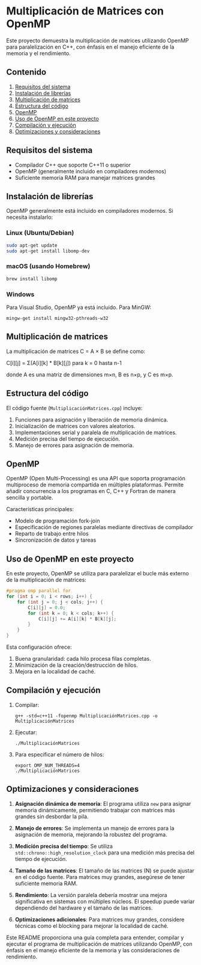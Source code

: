 # Multiplicación de Matrices con OpenMP

Este proyecto demuestra la multiplicación de matrices utilizando OpenMP para paralelización en C++, con énfasis en el manejo eficiente de la memoria y el rendimiento.

## Contenido

1. [Requisitos del sistema](#requisitos-del-sistema)
2. [Instalación de librerías](#instalación-de-librerías)
3. [Multiplicación de matrices](#multiplicación-de-matrices)
4. [Estructura del código](#estructura-del-código)
5. [OpenMP](#openmp)
6. [Uso de OpenMP en este proyecto](#uso-de-openmp-en-este-proyecto)
7. [Compilación y ejecución](#compilación-y-ejecución)
8. [Optimizaciones y consideraciones](#optimizaciones-y-consideraciones)

## Requisitos del sistema

- Compilador C++ que soporte C++11 o superior
- OpenMP (generalmente incluido en compiladores modernos)
- Suficiente memoria RAM para manejar matrices grandes

## Instalación de librerías

OpenMP generalmente está incluido en compiladores modernos. Si necesita instalarlo:

### Linux (Ubuntu/Debian)
```bash
sudo apt-get update
sudo apt-get install libomp-dev
```

### macOS (usando Homebrew)
```bash
brew install libomp
```

### Windows
Para Visual Studio, OpenMP ya está incluido. Para MinGW:
```
mingw-get install mingw32-pthreads-w32
```

## Multiplicación de matrices

La multiplicación de matrices C = A × B se define como:

C[i][j] = Σ(A[i][k] * B[k][j]) para k = 0 hasta n-1

donde A es una matriz de dimensiones m×n, B es n×p, y C es m×p.

## Estructura del código

El código fuente (`MultiplicaciónMatrices.cpp`) incluye:

1. Funciones para asignación y liberación de memoria dinámica.
2. Inicialización de matrices con valores aleatorios.
3. Implementaciones serial y paralela de multiplicación de matrices.
4. Medición precisa del tiempo de ejecución.
5. Manejo de errores para asignación de memoria.

## OpenMP

OpenMP (Open Multi-Processing) es una API que soporta programación multiproceso de memoria compartida en múltiples plataformas. Permite añadir concurrencia a los programas en C, C++ y Fortran de manera sencilla y portable.

Características principales:
- Modelo de programación fork-join
- Especificación de regiones paralelas mediante directivas de compilador
- Reparto de trabajo entre hilos
- Sincronización de datos y tareas

## Uso de OpenMP en este proyecto

En este proyecto, OpenMP se utiliza para paralelizar el bucle más externo de la multiplicación de matrices:

```cpp
#pragma omp parallel for
for (int i = 0; i < rows; i++) {
    for (int j = 0; j < cols; j++) {
        C[i][j] = 0.0;
        for (int k = 0; k < cols; k++) {
            C[i][j] += A[i][k] * B[k][j];
        }
    }
}
```

Esta configuración ofrece:
1. Buena granularidad: cada hilo procesa filas completas.
2. Minimización de la creación/destrucción de hilos.
3. Mejora en la localidad de caché.

## Compilación y ejecución

1. Compilar:
   ```
   g++ -std=c++11 -fopenmp MultiplicaciónMatrices.cpp -o MultiplicaciónMatrices
   ```

2. Ejecutar:
   ```
   ./MultiplicaciónMatrices
   ```

3. Para especificar el número de hilos:
   ```
   export OMP_NUM_THREADS=4
   ./MultiplicaciónMatrices
   ```

## Optimizaciones y consideraciones

1. **Asignación dinámica de memoria**: El programa utiliza `new` para asignar memoria dinámicamente, permitiendo trabajar con matrices más grandes sin desbordar la pila.

2. **Manejo de errores**: Se implementa un manejo de errores para la asignación de memoria, mejorando la robustez del programa.

3. **Medición precisa del tiempo**: Se utiliza `std::chrono::high_resolution_clock` para una medición más precisa del tiempo de ejecución.

4. **Tamaño de las matrices**: El tamaño de las matrices (N) se puede ajustar en el código fuente. Para matrices muy grandes, asegúrese de tener suficiente memoria RAM.

5. **Rendimiento**: La versión paralela debería mostrar una mejora significativa en sistemas con múltiples núcleos. El speedup puede variar dependiendo del hardware y el tamaño de las matrices.

6. **Optimizaciones adicionales**: Para matrices muy grandes, considere técnicas como el blocking para mejorar la localidad de caché.

Este README proporciona una guía completa para entender, compilar y ejecutar el programa de multiplicación de matrices utilizando OpenMP, con énfasis en el manejo eficiente de la memoria y las consideraciones de rendimiento.
